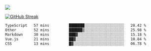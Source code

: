 ![](http://github-profile-summary-cards.vercel.app/api/cards/profile-details?username=sivori&theme=nightowl)

<a href="https://git.io/streak-stats"><img src="https://streak-stats.demolab.com?user=sivori&theme=nightowl&card_width=700&card_height=200" alt="GitHub Streak" /></a>

<!--START_SECTION:waka-->

```txt
TypeScript   57 mins         ███████░░░░░░░░░░░░░░░░░░   28.42 %
Other        52 mins         ██████▒░░░░░░░░░░░░░░░░░░   25.98 %
Markdown     30 mins         ███▓░░░░░░░░░░░░░░░░░░░░░   15.18 %
Vue.js       21 mins         ██▓░░░░░░░░░░░░░░░░░░░░░░   10.84 %
CSS          13 mins         █▓░░░░░░░░░░░░░░░░░░░░░░░   06.78 %
```

<!--END_SECTION:waka-->
